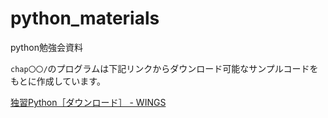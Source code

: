 # python_materials

python勉強会資料

`chap〇〇/`のプログラムは下記リンクからダウンロード可能なサンプルコードをもとに作成しています。

[独習Python［ダウンロード］ - WINGS](https://wings.msn.to/index.php/-/A-07/978-4-7981-6364-2/)
